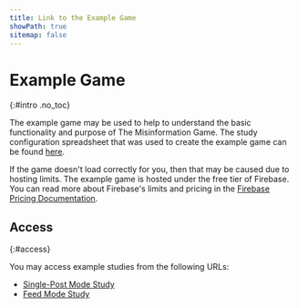 ```yaml
---
title: Link to the Example Game
showPath: true
sitemap: false
---
```


# Example Game
{:#intro .no_toc}

The example game may be used to help to understand the basic functionality
and purpose of The Misinformation Game. The study configuration spreadsheet
that was used to create the example game can be found [here](/link/ExampleStudy).

<p class="info">
    If the game doesn't load correctly for you, then that may be caused due
    to hosting limits. The example game is hosted under the free tier of
    Firebase. You can read more about Firebase's limits and pricing in
    the <a href="/FirebasePricing">Firebase Pricing Documentation</a>.
</p>


## Access
{:#access}

You may access example studies from the following URLs:

- [Single-Post Mode Study](https://try.misinfogame.com/study/0m3eots70fhyo6ns)
- [Feed Mode Study](https://try.misinfogame.com/study/zc7s3qqh0rrc30cx)
